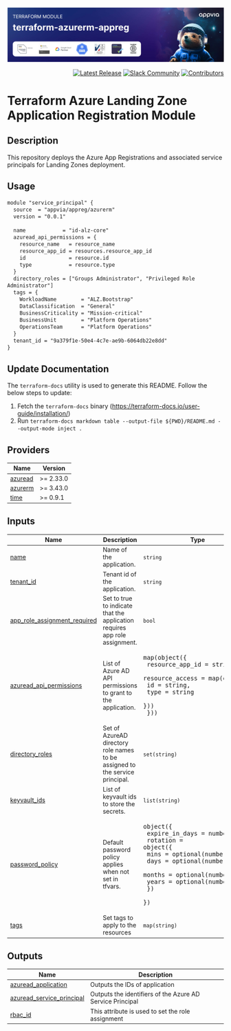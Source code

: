 <!-- markdownlint-disable -->

<a href="https://www.appvia.io/"><img src="./docs/banner.jpg" alt="Appvia Banner"/></a><br/><p align="right"> </a> <a href="https://github.com/appvia/terraform-azurerm-appreg/releases/latest"><img src="https://img.shields.io/github/release/appvia/terraform-azurerm-appreg.svg?style=for-the-badge&color=006400" alt="Latest Release"/></a> <a href="https://appvia-community.slack.com/join/shared_invite/zt-1s7i7xy85-T155drryqU56emm09ojMVA#/shared-invite/email"><img src="https://img.shields.io/badge/Slack-Join%20Community-purple?style=for-the-badge&logo=slack" alt="Slack Community"/></a> <a href="https://github.com/appvia/terraform-azurerm-appreg/graphs/contributors"><img src="https://img.shields.io/github/contributors/appvia/terraform-azurerm-appreg.svg?style=for-the-badge&color=FF8C00" alt="Contributors"/></a>

<!-- markdownlint-restore -->
<!--
  ***** CAUTION: DO NOT EDIT ABOVE THIS LINE ******
-->

# Terraform Azure Landing Zone Application Registration Module

## Description

This repository deploys the Azure App Registrations and associated service principals for Landing Zones deployment.

## Usage
```hcl
module "service_principal" {
  source  = "appvia/appreg/azurerm"
  version = "0.0.1"

  name            = "id-alz-core"
  azuread_api_permissions = {
    resource_name   = resource_name
    resource_app_id = resources.resource_app_id
    id              = resource.id
    type            = resource.type
  }
  directory_roles = ["Groups Administrator", "Privileged Role Administrator"]
  tags = {
    WorkloadName        = "ALZ.Bootstrap"
    DataClassification  = "General"
    BusinessCriticality = "Mission-critical"
    BusinessUnit        = "Platform Operations"
    OperationsTeam      = "Platform Operations"
  }
  tenant_id = "9a379f1e-50e4-4c7e-ae9b-6064db22e8dd"
}

```


## Update Documentation

The `terraform-docs` utility is used to generate this README. Follow the below steps to update:

1. Fetch the `terraform-docs` binary (https://terraform-docs.io/user-guide/installation/)
2. Run `terraform-docs markdown table --output-file ${PWD}/README.md --output-mode inject .`

<!-- BEGIN_TF_DOCS -->
## Providers

| Name | Version |
|------|---------|
| <a name="provider_azuread"></a> [azuread](#provider\_azuread) | >= 2.33.0 |
| <a name="provider_azurerm"></a> [azurerm](#provider\_azurerm) | >= 3.43.0 |
| <a name="provider_time"></a> [time](#provider\_time) | >= 0.9.1 |

## Inputs

| Name | Description | Type | Default | Required |
|------|-------------|------|---------|:--------:|
| <a name="input_name"></a> [name](#input\_name) | Name of the application. | `string` | n/a | yes |
| <a name="input_tenant_id"></a> [tenant\_id](#input\_tenant\_id) | Tenant id of the application. | `string` | n/a | yes |
| <a name="input_app_role_assignment_required"></a> [app\_role\_assignment\_required](#input\_app\_role\_assignment\_required) | Set to true to indicate that the application requires app role assignment. | `bool` | `true` | no |
| <a name="input_azuread_api_permissions"></a> [azuread\_api\_permissions](#input\_azuread\_api\_permissions) | List of Azure AD API permissions to grant to the application. | <pre>map(object({<br/>    resource_app_id = string,<br/>    resource_access = map(object({<br/>      id   = string,<br/>      type = string<br/>    }))<br/>  }))</pre> | `{}` | no |
| <a name="input_directory_roles"></a> [directory\_roles](#input\_directory\_roles) | Set of AzureAD directory role names to be assigned to the service principal. | `set(string)` | `[]` | no |
| <a name="input_keyvault_ids"></a> [keyvault\_ids](#input\_keyvault\_ids) | List of keyvault ids to store the secrets. | `list(string)` | `[]` | no |
| <a name="input_password_policy"></a> [password\_policy](#input\_password\_policy) | Default password policy applies when not set in tfvars. | <pre>object({<br/>    expire_in_days = number<br/>    rotation = object({<br/>      mins   = optional(number)<br/>      days   = optional(number)<br/>      months = optional(number, 1)<br/>      years  = optional(number)<br/>    })<br/>  })</pre> | <pre>{<br/>  "expire_in_days": 180,<br/>  "rotation": {<br/>    "months": 1<br/>  }<br/>}</pre> | no |
| <a name="input_tags"></a> [tags](#input\_tags) | Set tags to apply to the resources | `map(string)` | `{}` | no |

## Outputs

| Name | Description |
|------|-------------|
| <a name="output_azuread_application"></a> [azuread\_application](#output\_azuread\_application) | Outputs the IDs of application |
| <a name="output_azuread_service_principal"></a> [azuread\_service\_principal](#output\_azuread\_service\_principal) | Outputs the identifiers of the Azure AD Service Principal |
| <a name="output_rbac_id"></a> [rbac\_id](#output\_rbac\_id) | This attribute is used to set the role assignment |
<!-- END_TF_DOCS -->